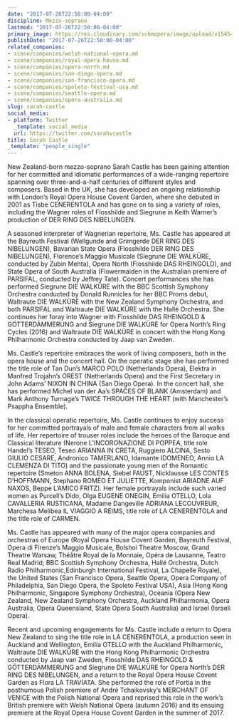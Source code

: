 ```yaml
---
date: "2017-07-26T22:50:00-04:00"
discipline: Mezzo-soprano
lastmod: "2017-07-26T22:50:00-04:00"
primary_image: https://res.cloudinary.com/schmopera/image/upload/v1545409169/media/webhook-uploads/1501123707455/Headshot-1.jpg.jpg
publishDate: "2017-07-26T22:50:00-04:00"
related_companies:
- scene/companies/welsh-national-opera.md
- scene/companies/royal-opera-house.md
- scene/companies/opera-north.md
- scene/companies/san-diego-opera.md
- scene/companies/san-francisco-opera.md
- scene/companies/spoleto-festival-usa.md
- scene/companies/seattle-opera.md
- scene/companies/opera-australia.md
slug: sarah-castle
social_media:
- platform: Twitter
  _template: social_media
  url: https://twitter.com/sarahvcastle
title: Sarah Castle
_template: "people_single"
---
```


New Zealand-born mezzo-soprano Sarah Castle has been gaining attention for her committed and idiomatic performances of a wide-ranging repertoire spanning over three-and-a-half centuries of different styles and composers.  Based in the UK, she has developed an ongoing relationship with London’s Royal Opera House Covent Garden, where she debuted in 2001 as Tisbe CENERENTOLA and has gone on to sing a variety of roles, including the Wagner roles of Flosshilde and Siegrune in Keith Warner’s production of DER RING DES NIBELUNGEN.

A seasoned interpreter of Wagnerian repertoire, Ms. Castle has appeared at the Bayreuth Festival (Wellgunde and Grimgerde DER RING DES NIBELUNGEN), Bavarian State Opera (Flosshilde DER RING DES NIBELUNGEN), Florence’s Maggio Musicale (Siegrune DIE WALKÜRE, conducted by Zubin Mehta), Opera North (Flosshilde DAS RHEINGOLD), and State Opera of South Australia (Flowermaiden in the Australian premiere of PARSIFAL, conducted by Jeffrey Tate).  Concert performances she has performed Siegrune DIE WALKÜRE with the BBC Scottish Symphony Orchestra conducted by Donald Runnicles for her BBC Proms debut, Waltraute DIE WALKÜRE with the New Zealand Symphony Orchestra, and both PARSIFAL and Waltraute DIE WALKÜRE with the Hallé Orchestra.  She continues her foray into Wagner with Flosshilde DAS RHEINGOLD & GÖTTERDÄMMERUNG and Siegrune DIE WALKÜRE for Opera North’s Ring Cycles (2016) and Waltraute DIE WALKÜRE in concert with the Hong Kong Philharmonic Orchestra conducted by Jaap van Zweden.

Ms. Castle’s repertoire embraces the work of living composers, both in the opera house and the concert hall.  On the operatic stage she has performed the title role of Tan Dun’s MARCO POLO (Netherlands Opera), Elektra in Manfred Trojahn’s OREST (Netherlands Opera) and the First Secretary in John Adams’ NIXON IN CHINA (San Diego Opera).  In the concert hall, she has performed Michel van der Aa’s SPACES OF BLANK (Amsterdam) and Mark Anthony Turnage’s TWICE THROUGH THE HEART (with Manchester’s Psappha Ensemble).

In the classical operatic repertoire, Ms. Castle continues to enjoy success for her committed portrayals of male and female characters from all walks of life.  Her repertoire of trouser roles include the heroes of the Baroque and Classical literature (Nerone L’INCORONAZIONE DI POPPEA, title role Handel’s TESEO, Teseo ARIANNA IN CRETA, Ruggiero ALCINA, Sesto GIULIO CESARE, Andronico TAMERLANO, Idamante IDOMENEO, Annio LA CLEMENZA DI TITO) and the passionate young men of the Romantic repertoire (Smeton ANNA BOLENA, Siebel FAUST, Nicklausse LES CONTES D’HOFFMANN, Stephano ROMÉO ET JULIETTE, Komponist ARIADNE AUF NAXOS, Beppe L’AMICO FRITZ).  Her female portrayals include such varied women as Purcell’s Dido, Olga EUGENE ONEGIN, Emilia OTELLO, Lola CAVALLERIA RUSTICANA, Madame Dangeville ADRIANA LECOUVREUR, Marchesa Melibea IL VIAGGIO A REIMS, title role of LA CENERENTOLA and the title role of CARMEN.

Ms. Castle has appeared with many of the major opera companies and orchestras of Europe (Royal Opera House Covent Garden, Bayreuth Festival, Opera di Firenze’s Maggio Musicale, Bolshoi Theatre Moscow, Grand Theatre Warsaw, Théâtre Royal de la Monnaie, Opéra de Lausanne, Teatro Real Madrid; BBC Scottish Symphony Orchestra, Hallé Orchestra, Dutch Radio Philharmonic,Edinburgh International Festival, La Chapelle Royale), the United States (San Francisco Opera, Seattle Opera, Opera Company of Philadelphia, San Diego Opera, the Spoleto Festival USA), Asia (Hong Kong Philharmonic, Singapore Symphony Orchestra), Oceania (Opera New Zealand, New Zealand Symphony Orchestra, Auckland Philharmonia, Opera Australia, Opera Queensland, State Opera South Australia) and Israel (Israeli Opera).

Recent and upcoming engagements for Ms. Castle include a return to Opera New Zealand to sing the title role in LA CENERENTOLA, a production seen in Auckland and Wellington, Emilia OTELLO with the Auckland Philharmonic, Waltraute DIE WALKÜRE with the Hong Kong Philharmonic Orchestra conducted by Jaap van Zweden, Flosshilde DAS RHEINGOLD & GÖTTERDÄMMERUNG and Siegrune DIE WALKÜRE for Opera North’s DER RING DES NIBELUNGEN, and a return to the Royal Opera House Covent Garden as Flora LA TRAVIATA.  She performed the role of Portia in the posthumous Polish premiere of André Tchaikovsky’s MERCHANT OF VENICE with the Polish National Opera and reprised this role in the work’s British premiere with Welsh National Opera (autumn 2016) and its ensuing premiere at the Royal Opera House Covent Garden in the summer of 2017.
